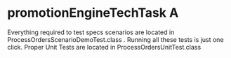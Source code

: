 # promotionEngineTechTask A

Everything required to test specs scenarios are located in ProcessOrdersScenarioDemoTest.class . Running all these tests is just one click. Proper Unit Tests are located in ProcessOrdersUnitTest.class